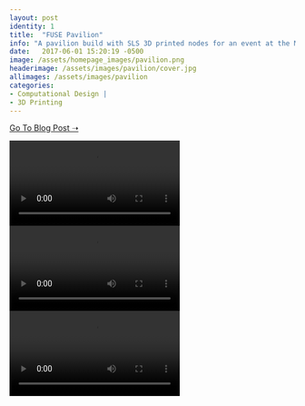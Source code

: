 ```yaml
---
layout: post
identity: 1
title:  "FUSE Pavilion"
info: "A pavilion build with SLS 3D printed nodes for an event at the MIT Media Lab"
date:   2017-06-01 15:20:19 -0500
image: /assets/homepage_images/pavilion.png
headerimage: /assets/images/pavilion/cover.jpg
allimages: /assets/images/pavilion
categories:
- Computational Design |
- 3D Printing 
---
```


<a href="https://formlabs.com/blog/parametric-design-customized-conference-swag/" target="_blank" class="bigbutton">Go To Blog Post ➝</a>

<div>
  <video autoPlay loop>
    <source src="/assets/video/pavilion/packing.mp4" type="video/mp4"/>
  </video>
</div>

<div>
  <video autoPlay loop>
    <source src="/assets/video/pavilion/pavillion2.mp4" type="video/mp4"/>
  </video>
</div>

<div>
  <video autoPlay loop>
    <source src="/assets/video/pavilion/pavillion3.mp4" type="video/mp4"/>
  </video>
</div>
